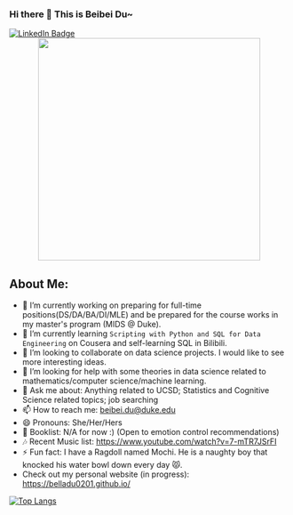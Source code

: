 ### Hi there 👋 This is Beibei Du~
<div id="badges">
  <a href="https://www.linkedin.com/in/beibei-du/">
    <img src="https://img.shields.io/badge/LinkedIn-blue?style=for-the-badge&logo=linkedin&logoColor=white" alt="LinkedIn Badge"/>
  </a>
</div>

<div id="header" align="center">
  <img src="https://c.tenor.com/b15GcCL4pmoAAAAC/detective-pikachu-pok%C3%A9mon.gif" width="400"/>
</div>





## About Me:
- 🔭 I’m currently working on preparing for full-time positions(DS/DA/BA/DI/MLE) and be prepared for the course works in my master's program (MIDS @ Duke).
- 🌱 I’m currently learning `Scripting with Python and SQL for Data Engineering` on Cousera and self-learning SQL in Bilibili.
- 👯 I’m looking to collaborate on data science projects. I would like to see more interesting ideas.
- 🤔 I’m looking for help with some theories in data science related to mathematics/computer science/machine learning.
- 💬 Ask me about: Anything related to UCSD; Statistics and Cognitive Science related topics; job searching
- 📫 How to reach me: beibei.du@duke.edu
- 😄 Pronouns: She/Her/Hers
- 📙 Booklist: N/A for now :) (Open to emotion control recommendations)
- 🎶 Recent Music list: https://www.youtube.com/watch?v=7-mTR7JSrFI
- ⚡ Fun fact: I have a Ragdoll named Mochi. He is a naughty boy that knocked his water bowl down every day 😾.
- Check out my personal website (in progress): https://belladu0201.github.io/


[![Top Langs](https://github-readme-stats.vercel.app/api/top-langs/?username=belladu0201&layout=compact&theme=vision-friendly-dark)](https://github.com/anuraghazra/github-readme-stats)

